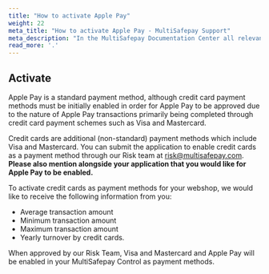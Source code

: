 ```yaml
---
title: "How to activate Apple Pay"
weight: 22
meta_title: "How to activate Apple Pay - MultiSafepay Support"
meta_description: "In the MultiSafepay Documentation Center all relevant information regarding our Plugins and API. As well as Support pages for Payment Method, Tools and General Questions. You can also find the contact details of our Support Team and Integration Team."
read_more: '.'
---
```


## Activate

Apple Pay is a standard payment method, although credit card payment methods must be initially enabled in order for Apple Pay to be approved due to the nature of Apple Pay transactions primarily being completed through credit card payment schemes such as Visa and Mastercard.

Credit cards are additional (non-standard) payment methods which include Visa and Mastercard. You can submit the application to enable credit cards as a payment method through our Risk team at <risk@multisafepay.com>. __Please also mention alongside your application that you would like for Apple Pay to be enabled.__

To activate credit cards as payment methods for your webshop, we would like to receive the following information from you:

- Average transaction amount
- Minimum transaction amount
- Maximum transaction amount
- Yearly turnover by credit cards.

When approved by our Risk Team, Visa and Mastercard and Apple Pay will be enabled in your MultiSafepay Control as payment methods.